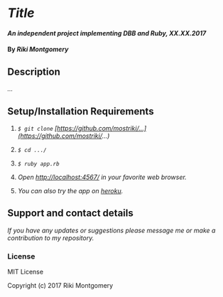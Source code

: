 # _Title_

#### _An independent project implementing DBB and Ruby, XX.XX.2017_

#### By _Riki Montgomery_

## Description

_..._

## Setup/Installation Requirements

1. _`$ git clone` [https://github.com/mostriki/...](https://github.com/mostriki/...)_

2. _`$ cd .../`_

3. _`$ ruby app.rb`_

4. _Open [http://localhost:4567/](http://localhost:4567/) in your favorite web browser._

5. _You can also try the app on [heroku](...)._

## Support and contact details

_If you have any updates or suggestions please message me or make a contribution to my repository._


### License

MIT License

Copyright (c) 2017 Riki Montgomery

